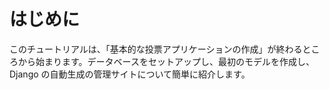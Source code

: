 # はじめに

このチュートリアルは、「基本的な投票アプリケーションの作成」が終わるところから始まります。データベースをセットアップし、最初のモデルを作成し、Django の自動生成の管理サイトについて簡単に紹介します。
